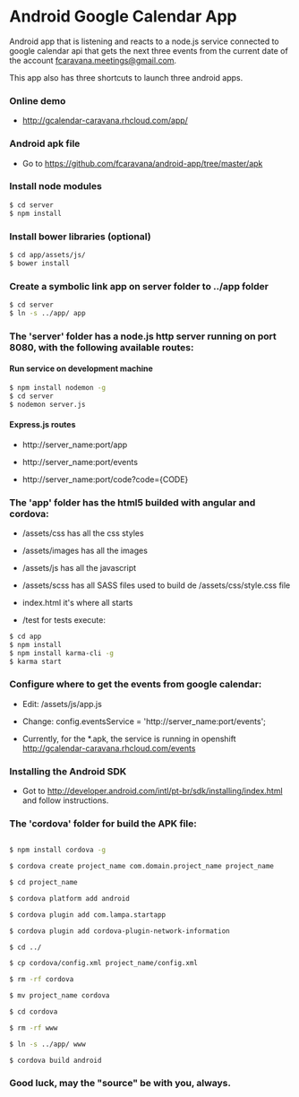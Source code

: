 # Android Google Calendar App

Android app that is listening and reacts to a node.js service connected to google calendar api that gets the next three events from the current date of the account fcaravana.meetings@gmail.com. 

This app also has three shortcuts to launch three android apps.

### Online demo

* http://gcalendar-caravana.rhcloud.com/app/

### Android apk file

* Go to https://github.com/fcaravana/android-app/tree/master/apk

### Install node modules

```sh
$ cd server
$ npm install
```

### Install bower libraries (optional)

```sh
$ cd app/assets/js/
$ bower install
```

### Create a symbolic link app on server folder to ../app folder

```sh
$ cd server
$ ln -s ../app/ app
```

### The 'server' folder has a node.js http server running on port 8080, with the following available routes:

#### Run service on development machine

```sh
$ npm install nodemon -g
$ cd server
$ nodemon server.js
```

#### Express.js routes

* http://server_name:port/app

* http://server_name:port/events

* http://server_name:port/code?code={CODE}

### The 'app' folder has the html5 builded with angular and cordova:

* /assets/css has all the css styles

* /assets/images has all the images

* /assets/js has all the javascript

* /assets/scss has all SASS files used to build de /assets/css/style.css file

* index.html it's where all starts

* /test for tests execute:

```sh
$ cd app
$ npm install 
$ npm install karma-cli -g
$ karma start
```

### Configure where to get the events from google calendar:

* Edit: /assets/js/app.js

* Change: config.eventsService = 'http://server_name:port/events';

* Currently, for the *.apk, the service is running in openshift http://gcalendar-caravana.rhcloud.com/events

### Installing the Android SDK

* Got to http://developer.android.com/intl/pt-br/sdk/installing/index.html and follow instructions.

### The 'cordova' folder for build the APK file:

```sh

$ npm install cordova -g

$ cordova create project_name com.domain.project_name project_name

$ cd project_name

$ cordova platform add android

$ cordova plugin add com.lampa.startapp

$ cordova plugin add cordova-plugin-network-information

$ cd ../

$ cp cordova/config.xml project_name/config.xml

$ rm -rf cordova

$ mv project_name cordova

$ cd cordova

$ rm -rf www

$ ln -s ../app/ www

$ cordova build android

```

### Good luck, may the "source" be with you, always.